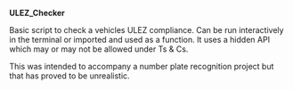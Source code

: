 **ULEZ_Checker**

Basic script to check a vehicles ULEZ compliance. Can be run interactively in the terminal or imported and used as a 
function. It uses a hidden API which may or may not be allowed under Ts & Cs.

This was intended to accompany a number plate recognition project but that has proved to be unrealistic.
